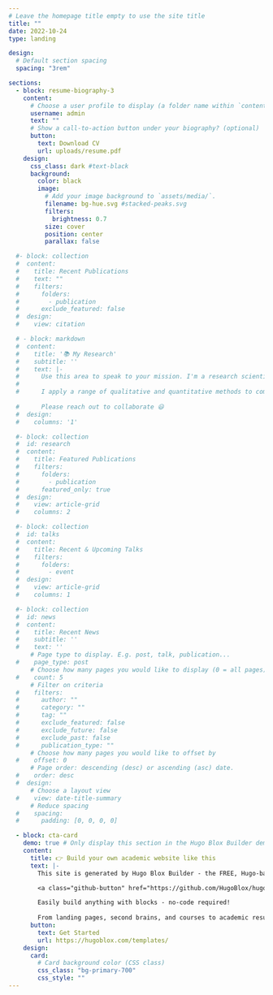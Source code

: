 ```yaml
---
# Leave the homepage title empty to use the site title
title: ""
date: 2022-10-24
type: landing

design:
  # Default section spacing
  spacing: "3rem"

sections:
  - block: resume-biography-3
    content:
      # Choose a user profile to display (a folder name within `content/authors/`)
      username: admin
      text: ""
      # Show a call-to-action button under your biography? (optional)
      button:
        text: Download CV
        url: uploads/resume.pdf
    design:
      css_class: dark #text-black
      background:
        color: black
        image:
          # Add your image background to `assets/media/`.
          filename: bg-hue.svg #stacked-peaks.svg
          filters:
            brightness: 0.7
          size: cover
          position: center
          parallax: false

  #- block: collection
  #  content:
  #    title: Recent Publications
  #    text: ""
  #    filters:
  #      folders:
  #        - publication
  #      exclude_featured: false
  #  design:
  #    view: citation

  # - block: markdown
  #  content:
  #    title: '📚 My Research'
  #    subtitle: ''
  #    text: |-
  #      Use this area to speak to your mission. I'm a research scientist in the Moonshot team at DeepMind. I blog about machine learning, deep learning, and moonshots.
  #
  #      I apply a range of qualitative and quantitative methods to comprehensively investigate the role of science and technology in the economy.
        
  #      Please reach out to collaborate 😃
  #  design:
  #    columns: '1'

  #- block: collection
  #  id: research
  #  content:
  #    title: Featured Publications
  #    filters:
  #      folders:
  #        - publication
  #      featured_only: true
  #  design:
  #    view: article-grid
  #    columns: 2

  #- block: collection
  #  id: talks
  #  content:
  #    title: Recent & Upcoming Talks
  #    filters:
  #      folders:
  #        - event
  #  design:
  #    view: article-grid
  #    columns: 1

  #- block: collection
  #  id: news
  #  content:
  #    title: Recent News
  #    subtitle: ''
  #    text: ''
      # Page type to display. E.g. post, talk, publication...
  #    page_type: post
      # Choose how many pages you would like to display (0 = all pages)
  #    count: 5
      # Filter on criteria
  #    filters:
  #      author: ""
  #      category: ""
  #      tag: ""
  #      exclude_featured: false
  #      exclude_future: false
  #      exclude_past: false
  #      publication_type: ""
      # Choose how many pages you would like to offset by
  #    offset: 0
      # Page order: descending (desc) or ascending (asc) date.
  #    order: desc
  #  design:
      # Choose a layout view
  #    view: date-title-summary
      # Reduce spacing
  #    spacing:
  #      padding: [0, 0, 0, 0]

  - block: cta-card
    demo: true # Only display this section in the Hugo Blox Builder demo site
    content:
      title: 👉 Build your own academic website like this
      text: |-
        This site is generated by Hugo Blox Builder - the FREE, Hugo-based open source website builder trusted by 250,000+ academics like you.

        <a class="github-button" href="https://github.com/HugoBlox/hugo-blox-builder" data-color-scheme="no-preference: light; light: light; dark: dark;" data-icon="octicon-star" data-size="large" data-show-count="true" aria-label="Star HugoBlox/hugo-blox-builder on GitHub">Star</a>

        Easily build anything with blocks - no-code required!
        
        From landing pages, second brains, and courses to academic resumés, conferences, and tech blogs.
      button:
        text: Get Started
        url: https://hugoblox.com/templates/
    design:
      card:
        # Card background color (CSS class)
        css_class: "bg-primary-700"
        css_style: ""
---
```

